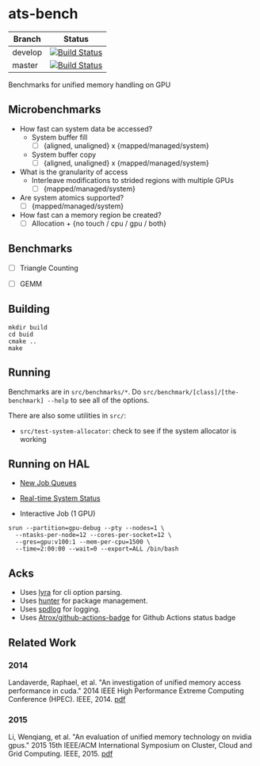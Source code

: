 # ats-bench

| Branch | Status |
|-|-|
| develop | [![Build Status](https://img.shields.io/endpoint.svg?url=https%3A%2F%2Factions-badge.atrox.dev%2Fcwpearson%2Fats-bench%2Fbadge%3Fref%3Ddevelop&style=flat)](https://actions-badge.atrox.dev/cwpearson/ats-bench/goto?ref=develop) |
|master | [![Build Status](https://img.shields.io/endpoint.svg?url=https%3A%2F%2Factions-badge.atrox.dev%2Fcwpearson%2Fats-bench%2Fbadge%3Fref%3Dmaster&style=flat)](https://actions-badge.atrox.dev/cwpearson/ats-bench/goto?ref=master) |

Benchmarks for unified memory handling on GPU

## Microbenchmarks

* How fast can system data be accessed?
  * System buffer fill
    - [ ] {aligned, unaligned} x {mapped/managed/system}
  * System buffer copy
    - [ ] {aligned, unaligned} x {mapped/managed/system}
* What is the granularity of access
  - Interleave modifications to strided regions with multiple GPUs
    - [ ] {mapped/managed/system}
* Are system atomics supported?
  - [ ] {mapped/managed/system}
* How fast can a memory region be created?
  - [ ] Allocation + {no touch / cpu / gpu / both}

## Benchmarks

- [ ] Triangle Counting
- [ ] GEMM



## Building

```
mkdir build
cd buid
cmake ..
make
```

## Running

Benchmarks are in `src/benchmarks/*`. Do `src/benchmark/[class]/[the-benchmark] --help` to see all of the options.

There are also some utilities in `src/`:
* `src/test-system-allocator`: check to see if the system allocator is working


## Running on HAL

* [New Job Queues](https://wiki.ncsa.illinois.edu/display/ISL20/Job+management+with+SLURM#JobmanagementwithSLURM-NewJobQueues)
* [Real-time System Status](https://hal-monitor.ncsa.illinois.edu:3000/)

* Interactive Job (1 GPU)
```
srun --partition=gpu-debug --pty --nodes=1 \
  --ntasks-per-node=12 --cores-per-socket=12 \
  --gres=gpu:v100:1 --mem-per-cpu=1500 \
  --time=2:00:00 --wait=0 --export=ALL /bin/bash
```



## Acks

* Uses [lyra](https://github.com/bfgroup/Lyra) for cli option parsing.
* Uses [hunter](https://github.com/ruslo/hunter) for package management.
* Uses [spdlog](https://github.com/gabime/spdlog) for logging.
* Uses [Atrox/github-actions-badge](https://github.com/Atrox/github-actions-badge) for Github Actions status badge

## Related Work

### 2014
Landaverde, Raphael, et al. "An investigation of unified memory access performance in cuda." 2014 IEEE High Performance Extreme Computing Conference (HPEC). IEEE, 2014. [pdf](https://ieeexplore.ieee.org/iel7/7027306/7040940/07040988.pdf)

### 2015
Li, Wenqiang, et al. "An evaluation of unified memory technology on nvidia gpus." 2015 15th IEEE/ACM International Symposium on Cluster, Cloud and Grid Computing. IEEE, 2015. [pdf](http://hpc.sjtu.edu.cn/ppmm15_uma.pdf)

